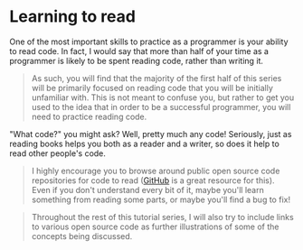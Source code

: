 # Learning to read

One of the most important skills to practice as a programmer is your ability to read code. In fact, I would say that more than half of your time as a programmer is likely to be spent reading code, rather than writing it.

> As such, you will find that the majority of the first half of this series will be primarily focused on reading code that you will be initially unfamiliar with. This is not meant to confuse you, but rather to get you used to the idea that in order to be a successful programmer, you will need to practice reading code.


"What code?" you might ask? Well, pretty much any code! Seriously, just as reading books helps you both as a reader and a writer, so does it help to read other people's code.

> I highly encourage you to browse around public open source code repositories for code to read ([GitHub](https://github.com/) is a great resource for this). Even if you don't understand every bit of it, maybe you'll learn something from reading some parts, or maybe you'll find a bug to fix!

> Throughout the rest of this tutorial series, I will also try to include links to various open source code as further illustrations of some of the concepts being discussed.

